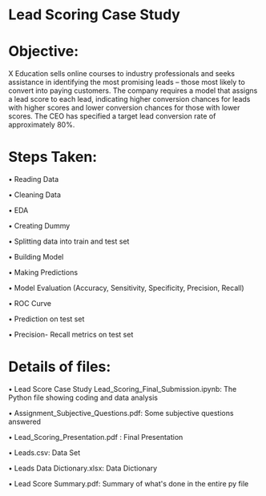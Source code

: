 # Lead Scoring Case Study

# Objective:

X Education sells online courses to industry professionals and seeks assistance in identifying the most promising leads – those most likely to convert into paying customers. The company requires a model that assigns a lead score to each lead, indicating higher conversion chances for leads with higher scores and lower conversion chances for those with lower scores.
The CEO has specified a target lead conversion rate of approximately 80%.

# Steps Taken:

•       Reading Data

•       Cleaning Data

•       EDA

•       Creating Dummy

•       Splitting data into train and test set

•       Building Model

•       Making Predictions

•       Model Evaluation (Accuracy, Sensitivity, Specificity, Precision, Recall)

•       ROC Curve

•       Prediction on test set

•       Precision- Recall metrics on test set

# Details of files:

•       Lead Score Case Study Lead_Scoring_Final_Submission.ipynb: The Python file showing coding and data analysis

•       Assignment_Subjective_Questions.pdf: Some subjective questions answered

•       Lead_Scoring_Presentation.pdf : Final Presentation

•       Leads.csv: Data Set

•       Leads Data Dictionary.xlsx: Data Dictionary

•       Lead Score Summary.pdf: Summary of what's done in the entire py file

